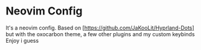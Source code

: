 # Neovim Config
It's a neovim config.
Based on [https://github.com/JaKooLit/Hyprland-Dots] but with the oxocarbon theme, a few other plugins and my custom keybinds
Enjoy i guess
